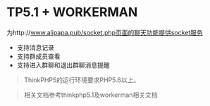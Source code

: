 
TP5.1 + WORKERMAN
===============

为http://www.alipapa.pub/socket.php页面的聊天功能提供socket服务

 + 支持消息记录
 + 支持群成员查看
 + 支持进入群聊和退出群聊消息提醒


> ThinkPHP5的运行环境要求PHP5.6以上。

>相关文档参考thinkphp5.1及workerman相关文档
